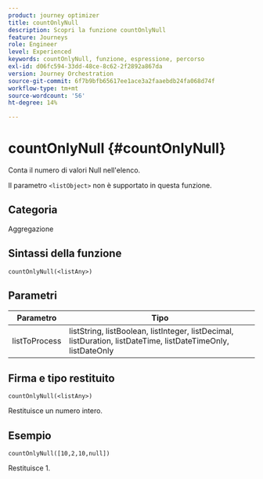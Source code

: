 ```yaml
---
product: journey optimizer
title: countOnlyNull
description: Scopri la funzione countOnlyNull
feature: Journeys
role: Engineer
level: Experienced
keywords: countOnlyNull, funzione, espressione, percorso
exl-id: d06fc594-33dd-48ce-8c62-2f2892a867da
version: Journey Orchestration
source-git-commit: 6f7b9bfb65617ee1ace3a2faaebdb24fa068d74f
workflow-type: tm+mt
source-wordcount: '56'
ht-degree: 14%

---
```


# countOnlyNull {#countOnlyNull}

Conta il numero di valori Null nell&#39;elenco.

Il parametro `<listObject>` non è supportato in questa funzione.

## Categoria

Aggregazione

## Sintassi della funzione

`countOnlyNull(<listAny>)`

## Parametri

| Parametro | Tipo |
|-----------|------------------|
| listToProcess | listString, listBoolean, listInteger, listDecimal, listDuration, listDateTime, listDateTimeOnly, listDateOnly |

## Firma e tipo restituito

`countOnlyNull(<listAny>)`

Restituisce un numero intero.

## Esempio

`countOnlyNull([10,2,10,null])`

Restituisce 1.
